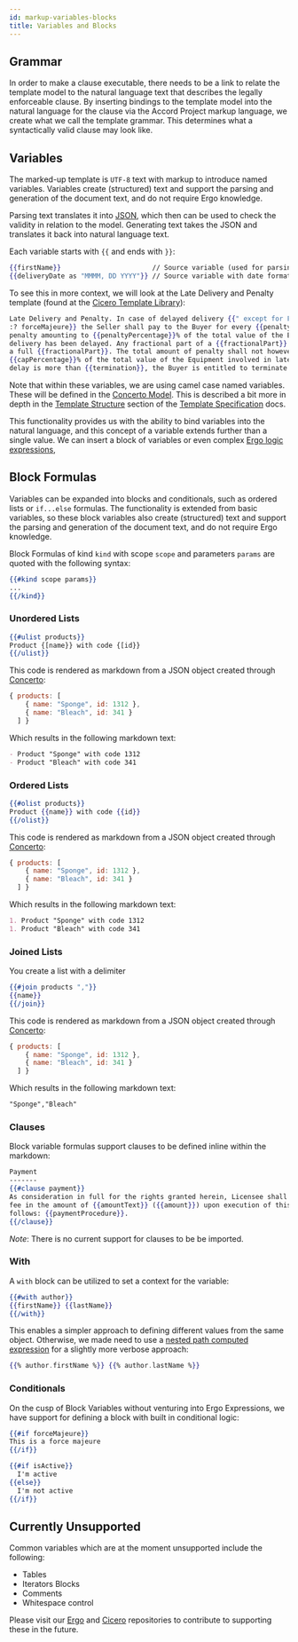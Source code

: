 ```yaml
---
id: markup-variables-blocks
title: Variables and Blocks
---
```


Grammar
---

In order to make a clause executable, there needs to be a link to relate the template model to the natural language text that describes the legally enforceable clause. By inserting bindings to the template model into the natural language for the clause via the Accord Project markup language, we create what we call the template grammar. This determines what a syntactically valid clause may look like.

Variables
---

The marked-up template is `UTF-8` text with markup to introduce named variables. Variables create (structured) text and support the parsing and generation of the document text, and do not require Ergo knowledge.

Parsing text translates it into [JSON](https://developer.mozilla.org/en-US/docs/Learn/JavaScript/Objects/JSON), which then can be used to check the validity in relation to the model. Generating text takes the JSON and translates it back into natural language text.

Each variable starts with `{{` and ends with `}}`:

```handlebars
{{firstName}}                       // Source variable (used for parsing and rendering)
{{deliveryDate as "MMMM, DD YYYY"}} // Source variable with date formatting
```

To see this in more context, we will look at the Late Delivery and Penalty template (found at the [Cicero Template Library](https://templates.accordproject.org/)):

```handlebars
Late Delivery and Penalty. In case of delayed delivery {{" except for Force Majeure cases,"
:? forceMajeure}} the Seller shall pay to the Buyer for every {{penaltyDuration}} of delay 
penalty amounting to {{penaltyPercentage}}% of the total value of the Equipment whose 
delivery has been delayed. Any fractional part of a {{fractionalPart}} is to be considered 
a full {{fractionalPart}}. The total amount of penalty shall not however, exceed 
{{capPercentage}}% of the total value of the Equipment involved in late delivery. If the 
delay is more than {{termination}}, the Buyer is entitled to terminate this Contract.
```

Note that within these variables, we are using camel case named variables. These will be defined in the [Concerto Model](https://docs.accordproject.org/docs/model-concerto.html). This is described a bit more in depth in the [Template Structure](https://docs.accordproject.org/docs/spec-template.html) section of the [Template Specification](https://docs.accordproject.org/docs/spec-overview.html) docs.

This functionality provides us with the ability to bind variables into the natural language, and this concept of a variable extends further than a single value. We can insert a block of variables or even complex [Ergo logic expressions](https://docs.accordproject.org/docs/markup-expr.html),

Block Formulas
---

Variables can be expanded into blocks and conditionals, such as ordered lists or `if...else` formulas. The functionality is extended from basic variables, so these block variables also create (structured) text and support the parsing and generation of the document text, and do not require Ergo knowledge.

Block Formulas of kind `kind` with scope `scope` and parameters `params` are quoted with the following syntax: 

```handlebars
{{#kind scope params}}
...
{{/kind}}
```

### Unordered Lists



```handlebars
{{#ulist products}}
Product {[name}} with code {[id}}
{{/ulist}}
```

This code is rendered as markdown from a JSON object created through [Concerto](https://docs.accordproject.org/docs/model-concerto.html):

```js
{ products: [
    { name: "Sponge", id: 1312 },
    { name: "Bleach", id: 341 }
  ] }
```

Which results in the following markdown text:

```md
- Product "Sponge" with code 1312
- Product "Bleach" with code 341
```

### Ordered Lists

```handlebars
{{#olist products}}
Product {{name}} with code {{id}}
{{/olist}}
```

This code is rendered as markdown from a JSON object created through [Concerto](https://docs.accordproject.org/docs/model-concerto.html):

```js
{ products: [
    { name: "Sponge", id: 1312 },
    { name: "Bleach", id: 341 }
  ] }
```

Which results in the following markdown text:

```md
1. Product "Sponge" with code 1312
1. Product "Bleach" with code 341
```

### Joined Lists

You create a list with a delimiter
```handlebars
{{#join products ","}}
{{name}}
{{/join}}
```

This code is rendered as markdown from a JSON object created through [Concerto](https://docs.accordproject.org/docs/model-concerto.html):

```js
{ products: [
    { name: "Sponge", id: 1312 },
    { name: "Bleach", id: 341 }
  ] }
```

Which results in the following markdown text:

```md
"Sponge","Bleach"
```

### Clauses

Block variable formulas support clauses to be defined inline within the markdown:

```handlebars
Payment
-------
{{#clause payment}}
As consideration in full for the rights granted herein, Licensee shall pay Licensor a one-time
fee in the amount of {{amountText}} ({{amount}}) upon execution of this Agreement, payable as
follows: {{paymentProcedure}}.
{{/clause}}
```
_Note_: There is no current support for clauses to be be imported.


### With

A `with` block can be utilized to set a context for the variable:

```handlebars
{{#with author}}
{{firstName}} {{lastName}}
{{/with}}
```

This enables a simpler approach to defining different values from the same object. Otherwise, we made need to use a [nested path computed expression](https://docs.accordproject.org/docs/markup-expr.html#nested-paths) for a slightly more verbose approach:

```handlebars
{{% author.firstName %}} {{% author.lastName %}}
```

### Conditionals

On the cusp of Block Variables without venturing into Ergo Expressions, we have support for defining a block with built in conditional logic:

```handlebars
{{#if forceMajeure}}
This is a force majeure
{{/if}}

{{#if isActive}}
  I'm active
{{else}}
  I'm not active
{{/if}}
```

Currently Unsupported
---

Common variables which are at the moment unsupported include the following:

- Tables
- Iterators Blocks
- Comments
- Whitespace control

Please visit our [Ergo](https://github.com/accordproject/ergo) and [Cicero](https://github.com/accordproject/cicero) repositories to contribute to supporting these in the future.